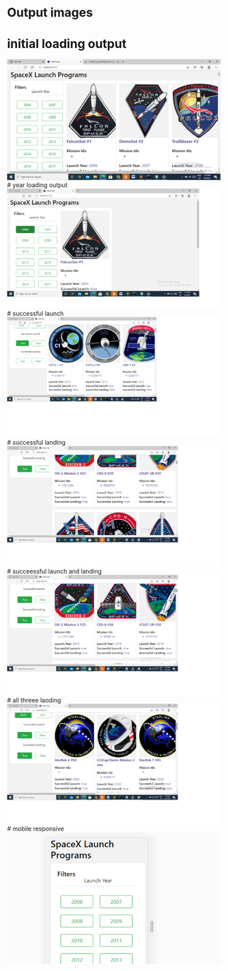 # Output images
# initial loading output
<img src="images/initialloading.png" width="500">
# year loading output
<img src="images/onyearloading.png" width="500">
# successful launch
<img src="images/successfullaunch.png" width="500">
# successful landing
<img src="images/successfulllanding.png" width="500">
# succeessful launch and landing
<img src="images/successlaunchlanding.png" width="500">
# all threee laoding
<img src="images/allthree.png" width="500">
# mobile responsive
<img src="images/mobile.png" width="500">
